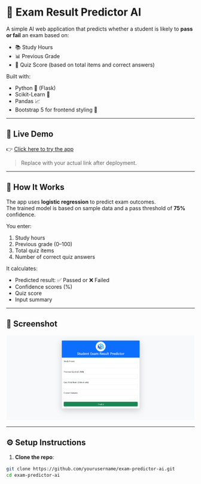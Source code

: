 # 🧠 Exam Result Predictor AI

A simple AI web application that predicts whether a student is likely to **pass or fail** an exam based on:
- 📚 Study Hours
- 📊 Previous Grade
- 📝 Quiz Score (based on total items and correct answers)

Built with:
- Python 🐍 (Flask)
- Scikit-Learn 🤖
- Pandas 📈
- Bootstrap 5 for frontend styling 🎨

---

## 🚀 Live Demo

👉 [Click here to try the app](https://your-render-url.onrender.com)  
> Replace with your actual link after deployment.

---

## 🧩 How It Works

The app uses **logistic regression** to predict exam outcomes.  
The trained model is based on sample data and a pass threshold of **75%** confidence.

You enter:
1. Study hours
2. Previous grade (0–100)
3. Total quiz items
4. Number of correct quiz answers

It calculates:
- Predicted result: ✅ Passed or ❌ Failed
- Confidence scores (%)
- Quiz score
- Input summary

---

## 📸 Screenshot

![App Screenshot](image.png)

 

---

## ⚙️ Setup Instructions

1. **Clone the repo**:

```bash
git clone https://github.com/yourusername/exam-predictor-ai.git
cd exam-predictor-ai

